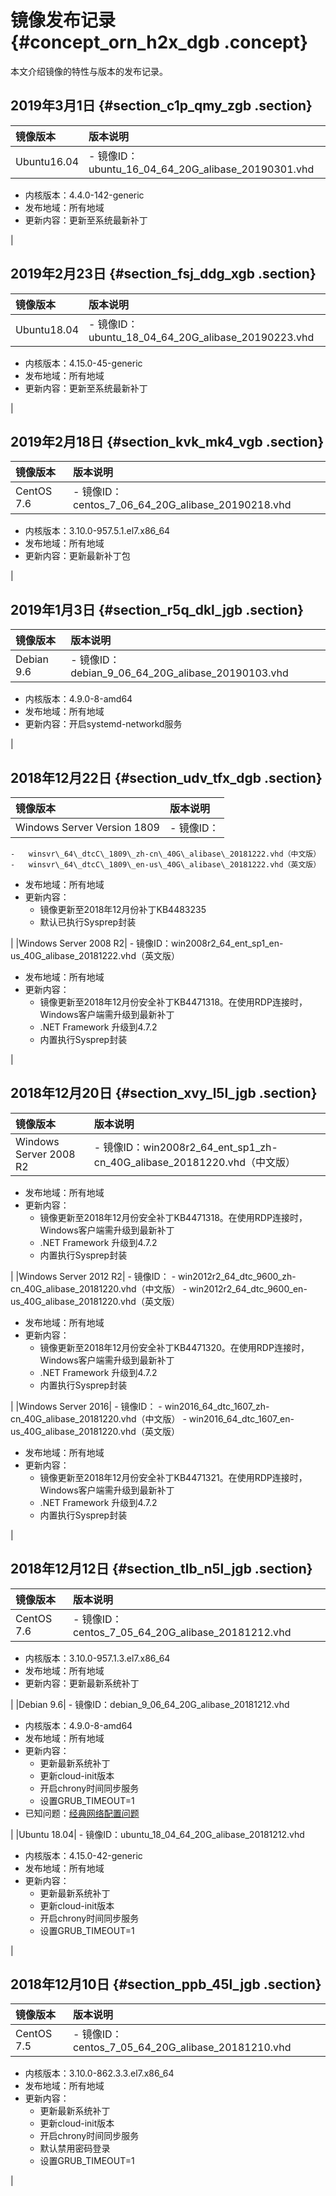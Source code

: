 # 镜像发布记录 {#concept_orn_h2x_dgb .concept}

本文介绍镜像的特性与版本的发布记录。

## 2019年3月1日 {#section_c1p_qmy_zgb .section}

|镜像版本|版本说明|
|:---|:---|
|Ubuntu16.04| -   镜像ID：ubuntu\_16\_04\_64\_20G\_alibase\_20190301.vhd
-   内核版本：4.4.0-142-generic
-   发布地域：所有地域
-   更新内容：更新至系统最新补丁

 |

## 2019年2月23日 {#section_fsj_ddg_xgb .section}

|镜像版本|版本说明|
|:---|:---|
|Ubuntu18.04| -   镜像ID：ubuntu\_18\_04\_64\_20G\_alibase\_20190223.vhd
-   内核版本：4.15.0-45-generic
-   发布地域：所有地域
-   更新内容：更新至系统最新补丁

 |

## 2019年2月18日 {#section_kvk_mk4_vgb .section}

|镜像版本|版本说明|
|:---|:---|
|CentOS 7.6| -   镜像ID：centos\_7\_06\_64\_20G\_alibase\_20190218.vhd
-   内核版本：3.10.0-957.5.1.el7.x86\_64
-   发布地域：所有地域
-   更新内容：更新最新补丁包

 |

## 2019年1月3日 {#section_r5q_dkl_jgb .section}

|镜像版本|版本说明|
|:---|:---|
|Debian 9.6| -   镜像ID：debian\_9\_06\_64\_20G\_alibase\_20190103.vhd
-   内核版本：4.9.0-8-amd64
-   发布地域：所有地域
-   更新内容：开启systemd-networkd服务

 |

## 2018年12月22日 {#section_udv_tfx_dgb .section}

|镜像版本|版本说明|
|:---|:---|
|Windows Server Version 1809| -   镜像ID：
    -   winsvr\_64\_dtcC\_1809\_zh-cn\_40G\_alibase\_20181222.vhd（中文版）
    -   winsvr\_64\_dtcC\_1809\_en-us\_40G\_alibase\_20181222.vhd（英文版）
-   发布地域：所有地域
-   更新内容：
    -   镜像更新至2018年12月份补丁KB4483235
    -   默认已执行Sysprep封装

 |
|Windows Server 2008 R2| -   镜像ID：win2008r2\_64\_ent\_sp1\_en-us\_40G\_alibase\_20181222.vhd（英文版）
-   发布地域：所有地域
-   更新内容：
    -   镜像更新至2018年12月份安全补丁KB4471318。在使用RDP连接时，Windows客户端需升级到最新补丁
    -   .NET Framework 升级到4.7.2
    -   内置执行Sysprep封装

 |

## 2018年12月20日 {#section_xvy_l5l_jgb .section}

|镜像版本|版本说明|
|:---|:---|
|Windows Server 2008 R2| -   镜像ID：win2008r2\_64\_ent\_sp1\_zh-cn\_40G\_alibase\_20181220.vhd（中文版）
-   发布地域：所有地域
-   更新内容：
    -   镜像更新至2018年12月份安全补丁KB4471318。在使用RDP连接时，Windows客户端需升级到最新补丁
    -   .NET Framework 升级到4.7.2
    -   内置执行Sysprep封装

 |
|Windows Server 2012 R2| -   镜像ID：
    -   win2012r2\_64\_dtc\_9600\_zh-cn\_40G\_alibase\_20181220.vhd（中文版）
    -   win2012r2\_64\_dtc\_9600\_en-us\_40G\_alibase\_20181220.vhd（英文版）
-   发布地域：所有地域
-   更新内容：
    -   镜像更新至2018年12月份安全补丁KB4471320。在使用RDP连接时，Windows客户端需升级到最新补丁
    -   .NET Framework 升级到4.7.2
    -   内置执行Sysprep封装

 |
|Windows Server 2016| -   镜像ID：
    -   win2016\_64\_dtc\_1607\_zh-cn\_40G\_alibase\_20181220.vhd（中文版）
    -   win2016\_64\_dtc\_1607\_en-us\_40G\_alibase\_20181220.vhd（英文版）
-   发布地域：所有地域
-   更新内容：
    -   镜像更新至2018年12月份安全补丁KB4471321。在使用RDP连接时，Windows客户端需升级到最新补丁
    -   .NET Framework 升级到4.7.2
    -   内置执行Sysprep封装

 |

## 2018年12月12日 {#section_tlb_n5l_jgb .section}

|镜像版本|版本说明|
|:---|:---|
|CentOS 7.6| -   镜像ID：centos\_7\_05\_64\_20G\_alibase\_20181212.vhd
-   内核版本：3.10.0-957.1.3.el7.x86\_64
-   发布地域：所有地域
-   更新内容：更新最新系统补丁

 |
|Debian 9.6| -   镜像ID：debian\_9\_06\_64\_20G\_alibase\_20181212.vhd
-   内核版本：4.9.0-8-amd64
-   发布地域：所有地域
-   更新内容：
    -   更新最新系统补丁
    -   更新cloud-init版本
    -   开启chrony时间同步服务
    -   设置GRUB\_TIMEOUT=1
-   已知问题：[经典网络配置问题](cn.zh-CN/镜像/公共镜像/已知问题.md#section_zyc_kxl_jgb)

 |
|Ubuntu 18.04| -   镜像ID：ubuntu\_18\_04\_64\_20G\_alibase\_20181212.vhd
-   内核版本：4.15.0-42-generic
-   发布地域：所有地域
-   更新内容：
    -   更新最新系统补丁
    -   更新cloud-init版本
    -   开启chrony时间同步服务
    -   设置GRUB\_TIMEOUT=1

 |

## 2018年12月10日 {#section_ppb_45l_jgb .section}

|镜像版本|版本说明|
|:---|:---|
|CentOS 7.5| -   镜像ID：centos\_7\_05\_64\_20G\_alibase\_20181210.vhd
-   内核版本：3.10.0-862.3.3.el7.x86\_64
-   发布地域：所有地域
-   更新内容：
    -   更新最新系统补丁
    -   更新cloud-init版本
    -   开启chrony时间同步服务
    -   默认禁用密码登录
    -   设置GRUB\_TIMEOUT=1

 |

